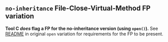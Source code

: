 ## `no-inheritance` File-Close-Virtual-Method FP variation

**Tool C *does* flag a FP for the no-inheritance version (using `open()`).** See [README](../open/README.md) in original `open` variation for requirements for the FP to be present.